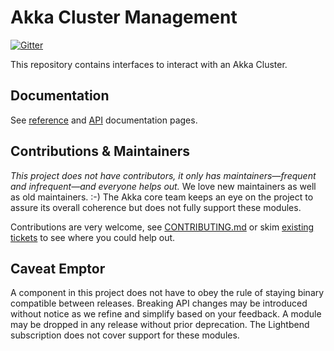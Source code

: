 # Akka Cluster Management

[![Gitter](https://badges.gitter.im/Join%20Chat.svg)](https://gitter.im/akka/akka)

This repository contains interfaces to interact with an Akka Cluster.

Documentation
-------------

See [reference](http://developer.lightbend.com/docs/akka-management/current/) and [API](http://developer.lightbend.com/docs/api/akka-management/current/akka/cluster/http/management/index.html) documentation pages.

Contributions & Maintainers
---------------------------

*This project does not have contributors, it only has maintainers—frequent and infrequent—and everyone helps out.*
We love new maintainers as well as old maintainers. :-)
The Akka core team keeps an eye on the project to assure its overall coherence but does not fully support these modules.

Contributions are very welcome, see [CONTRIBUTING.md](https://github.com/akka/akka-management/blob/master/CONTRIBUTING.md) or skim [existing tickets](https://github.com/akka/akka-management/issues) to see where you could help out.

Caveat Emptor
-------------

A component in this project does not have to obey the rule of staying binary compatible between releases. Breaking API changes may be introduced without notice as we refine and simplify based on your feedback. A module may be dropped in any release without prior deprecation. The Lightbend subscription does not cover support for these modules.
